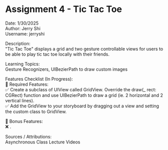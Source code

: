 # Assignment 4 - Tic Tac Toe  
Date: 1/30/2025  
Author: Jerry Shi  
Username: jerryshi  

Description:  
"Tic Tac Toe" displays a grid and two gesture controllable views for users to be able to play tic tac toe locally with their friends.  

Learning Topics:  
Gesture Recognizers, UIBezierPath to draw custom images  

Features Checklist (In Progress):  
📝 Required Features:  
✅ Create a subclass of UIView called GridView. Override the draw(_ rect: CGRect) function and use UIBezierPath to draw a grid (ie. 2 horizontal and 2 vertical lines).  
✅ Add the GridView to your storyboard by dragging out a view and setting the custom class to GridView.  

🌟 Bonus Features:  
❌ .  

Sources / Attributions:  
Asynchronous Class Lecture Videos  
